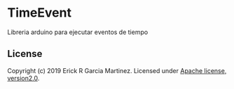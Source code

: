 # TimeEvent
Libreria arduino para ejecutar eventos de tiempo

## License
Copyright (c) 2019 Erick R Garcia Martinez.
Licensed under [Apache license, version2.0](LICENSE).
